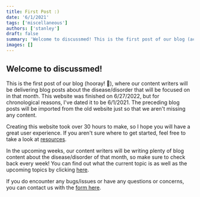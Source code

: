 ```yaml
---
title: First Post :)
date: '6/1/2021'
tags: ['miscellaneous']
authors: ['stanley']
draft: false
summary: 'Welcome to discussmed! This is the first post of our blog (actually created 6/27/2022), where our content writers will be delivering blog posts about the disease/disorder that will be focused on in that month.'
images: []
---
```


## Welcome to discussmed!

This is the first post of our blog (hooray! 🎉), where our content writers will be delivering blog posts about the disease/disorder that will be focused on in that month. This website was finished on 6/27/2022, but for chronological reasons, I've dated it to be 6/1/2021. The preceding blog posts will be imported from the old website just so that we aren't missing any content.

Creating this website took over 30 hours to make, so I hope you will have a great user experience. If you aren't sure where to get started, feel free to take a look at <a href="/resources">resources</a>. 


In the upcoming weeks, our content writers will be writing plenty of blog content about the disease/disorder of that month, so make sure to check back every week! You can find out what the current topic is as well as the upcoming topics by clicking <a href="/#topics">here</a>.


If you do encounter any bugs/issues or have any questions or concerns, you can contact us with the <a href="/#contact">form here</a>.